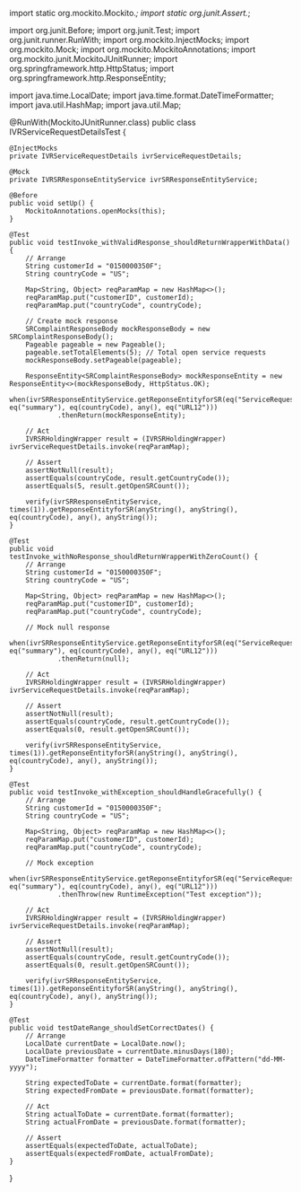 import static org.mockito.Mockito.*;
import static org.junit.Assert.*;

import org.junit.Before;
import org.junit.Test;
import org.junit.runner.RunWith;
import org.mockito.InjectMocks;
import org.mockito.Mock;
import org.mockito.MockitoAnnotations;
import org.mockito.junit.MockitoJUnitRunner;
import org.springframework.http.HttpStatus;
import org.springframework.http.ResponseEntity;

import java.time.LocalDate;
import java.time.format.DateTimeFormatter;
import java.util.HashMap;
import java.util.Map;

@RunWith(MockitoJUnitRunner.class)
public class IVRServiceRequestDetailsTest {

    @InjectMocks
    private IVRServiceRequestDetails ivrServiceRequestDetails;

    @Mock
    private IVRSRResponseEntityService ivrSRResponseEntityService;

    @Before
    public void setUp() {
        MockitoAnnotations.openMocks(this);
    }

    @Test
    public void testInvoke_withValidResponse_shouldReturnWrapperWithData() {
        // Arrange
        String customerId = "0150000350F";
        String countryCode = "US";

        Map<String, Object> reqParamMap = new HashMap<>();
        reqParamMap.put("customerID", customerId);
        reqParamMap.put("countryCode", countryCode);

        // Create mock response
        SRComplaintResponseBody mockResponseBody = new SRComplaintResponseBody();
        Pageable pageable = new Pageable();
        pageable.setTotalElements(5); // Total open service requests
        mockResponseBody.setPageable(pageable);

        ResponseEntity<SRComplaintResponseBody> mockResponseEntity = new ResponseEntity<>(mockResponseBody, HttpStatus.OK);
        when(ivrSRResponseEntityService.getReponseEntityforSR(eq("ServiceRequest"), eq("summary"), eq(countryCode), any(), eq("URL12")))
                .thenReturn(mockResponseEntity);

        // Act
        IVRSRHoldingWrapper result = (IVRSRHoldingWrapper) ivrServiceRequestDetails.invoke(reqParamMap);

        // Assert
        assertNotNull(result);
        assertEquals(countryCode, result.getCountryCode());
        assertEquals(5, result.getOpenSRCount());

        verify(ivrSRResponseEntityService, times(1)).getReponseEntityforSR(anyString(), anyString(), eq(countryCode), any(), anyString());
    }

    @Test
    public void testInvoke_withNoResponse_shouldReturnWrapperWithZeroCount() {
        // Arrange
        String customerId = "0150000350F";
        String countryCode = "US";

        Map<String, Object> reqParamMap = new HashMap<>();
        reqParamMap.put("customerID", customerId);
        reqParamMap.put("countryCode", countryCode);

        // Mock null response
        when(ivrSRResponseEntityService.getReponseEntityforSR(eq("ServiceRequest"), eq("summary"), eq(countryCode), any(), eq("URL12")))
                .thenReturn(null);

        // Act
        IVRSRHoldingWrapper result = (IVRSRHoldingWrapper) ivrServiceRequestDetails.invoke(reqParamMap);

        // Assert
        assertNotNull(result);
        assertEquals(countryCode, result.getCountryCode());
        assertEquals(0, result.getOpenSRCount());

        verify(ivrSRResponseEntityService, times(1)).getReponseEntityforSR(anyString(), anyString(), eq(countryCode), any(), anyString());
    }

    @Test
    public void testInvoke_withException_shouldHandleGracefully() {
        // Arrange
        String customerId = "0150000350F";
        String countryCode = "US";

        Map<String, Object> reqParamMap = new HashMap<>();
        reqParamMap.put("customerID", customerId);
        reqParamMap.put("countryCode", countryCode);

        // Mock exception
        when(ivrSRResponseEntityService.getReponseEntityforSR(eq("ServiceRequest"), eq("summary"), eq(countryCode), any(), eq("URL12")))
                .thenThrow(new RuntimeException("Test exception"));

        // Act
        IVRSRHoldingWrapper result = (IVRSRHoldingWrapper) ivrServiceRequestDetails.invoke(reqParamMap);

        // Assert
        assertNotNull(result);
        assertEquals(countryCode, result.getCountryCode());
        assertEquals(0, result.getOpenSRCount());

        verify(ivrSRResponseEntityService, times(1)).getReponseEntityforSR(anyString(), anyString(), eq(countryCode), any(), anyString());
    }

    @Test
    public void testDateRange_shouldSetCorrectDates() {
        // Arrange
        LocalDate currentDate = LocalDate.now();
        LocalDate previousDate = currentDate.minusDays(180);
        DateTimeFormatter formatter = DateTimeFormatter.ofPattern("dd-MM-yyyy");

        String expectedToDate = currentDate.format(formatter);
        String expectedFromDate = previousDate.format(formatter);

        // Act
        String actualToDate = currentDate.format(formatter);
        String actualFromDate = previousDate.format(formatter);

        // Assert
        assertEquals(expectedToDate, actualToDate);
        assertEquals(expectedFromDate, actualFromDate);
    }
}
